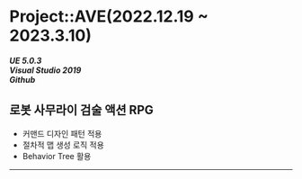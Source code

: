 # Project::AVE(2022.12.19 ~ 2023.3.10)
__*UE 5.0.3*__  
__*Visual Studio 2019*__  
__*Github*__  
## 로봇 사무라이 검술 액션 RPG
+ 커맨드 디자인 패턴 적용
+ 절차적 맵 생성 로직 적용
+ Behavior Tree 활용
---
